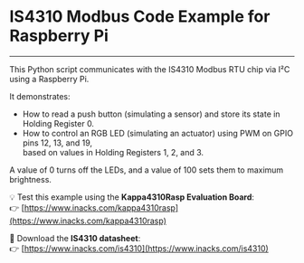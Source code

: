 # IS4310 Modbus Code Example for Raspberry Pi
---

This Python script communicates with the IS4310 Modbus RTU chip via I²C using a Raspberry Pi.

It demonstrates:
- How to read a push button (simulating a sensor) and store its state in Holding Register 0.
- How to control an RGB LED (simulating an actuator) using PWM on GPIO pins 12, 13, and 19,  
  based on values in Holding Registers 1, 2, and 3.

A value of 0 turns off the LEDs, and a value of 100 sets them to maximum brightness.

💡 Test this example using the **Kappa4310Rasp Evaluation Board**:  
👉 [https://www.inacks.com/kappa4310rasp](https://www.inacks.com/kappa4310rasp)

📄 Download the **IS4310 datasheet**:  
👉 [https://www.inacks.com/is4310](https://www.inacks.com/is4310)
